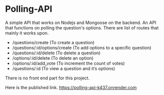 # Polling-API

A simple API that works on Nodejs and Mongoose on the backend. An API that functions on polling the question's options. 
There are list of routes that mainly it works upon.

-	/questions/create  (To create a question)
-	/questions/:id/options/create  (To add options to a specific question)
-	/questions/:id/delete (To delete a question)
-	/options/:id/delete (To delete an option)
-	/options/:id/add_vote (To increment the count of votes)
-	/questions/:id (To view a question and it’s options)

There is no front end part for this project.

Here is the published link. 
https://polling-api-k437.onrender.com
